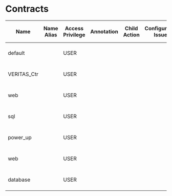# Contracts
| Name | Name Alias | Access Privilege | Annotation | Child Action | Configuration Issues | Description | DN | Externally Managed By | Intent | Local Owner | Last Modified | Monitoring Policy DN | Owner Key | Owner Tag | Priority | Re Evaluate All | Scope | Status | Target DSCP | UID | User Domain |
| ---- | ---------- | ---------------- | ---------- | ------------ | -------------------- | ----------- | -- | --------------------- | ------ | ----------- | ------------- | -------------------- | --------- | --------- | -------- | --------------- | ----- | ------ | ----------- | --- | ----------- |
| default |  | USER |  |  |  |  | uni/tn-common/brc-default |  | install | local | 2022-11-17T15:49:20.367+00:00 | uni/tn-common/monepg-default |  |  | unspecified | no | context |  | unspecified | 0 | all |
| VERITAS_Ctr |  | USER |  |  |  |  | uni/tn-TEST_GK/brc-VERITAS_Ctr |  | install | local | 2022-11-17T16:03:23.034+00:00 | uni/tn-common/monepg-default |  |  | unspecified | no | application-profile |  | unspecified | 15374 | :all: |
| web |  | USER |  |  |  |  | uni/tn-common/brc-web |  | install | local | 2022-11-17T18:22:49.369+00:00 | uni/tn-common/monepg-default |  |  | unspecified | no | context |  | unspecified | 15374 | :all: |
| sql |  | USER |  |  |  |  | uni/tn-common/brc-sql |  | install | local | 2022-11-17T18:22:49.369+00:00 | uni/tn-common/monepg-default |  |  | unspecified | no | application-profile |  | unspecified | 15374 | :all: |
| power_up |  | USER |  |  |  |  | uni/tn-common/brc-power_up |  | install | local | 2022-11-17T18:22:49.369+00:00 | uni/tn-common/monepg-default |  |  | unspecified | no | context |  | unspecified | 15374 | :all: |
| web |  | USER |  |  |  |  | uni/tn-SnV/brc-web |  | install | local | 2022-11-17T18:22:50.147+00:00 | uni/tn-common/monepg-default |  |  | unspecified | no | context |  | unspecified | 15374 | :all: |
| database |  | USER |  |  |  |  | uni/tn-SnV/brc-database |  | install | local | 2022-11-17T18:22:50.147+00:00 | uni/tn-common/monepg-default |  |  | unspecified | no | application-profile |  | unspecified | 15374 | :all: |